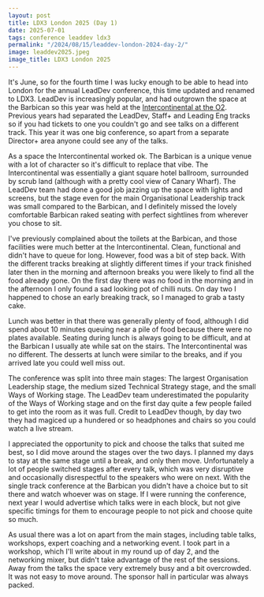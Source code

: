 ```yaml
---
layout: post
title: LDX3 London 2025 (Day 1)
date: 2025-07-01
tags: conference leaddev ldx3
permalink: "/2024/08/15/leaddev-london-2024-day-2/"
image: leaddev2025.jpeg
image_title: LDX3 London 2025
---
```

It's June, so for the fourth time I was lucky enough to be able to head into London for the annual LeadDev
conference, this time updated and renamed to LDX3. LeadDev is increasingly popular, and had outgrown the
space at the Barbican so this year was held at the [Intercontinental at the O2](https://iclondon-theo2.com/).
Previous years had separated the LeadDev, Staff+ and Leading Eng tracks so if you had tickets to one
you couldn't go and see talks on a different track. This year it was one big conference, so apart from a
separate Director+ area anyone could see any of the talks.

As a space the Intercontinental worked ok. The Barbican is a unique venue with a lot of character so it's
difficult to replace that vibe. The Intercontinental was essentially a giant square hotel ballroom, surrounded
by scrub land (although with a pretty cool view of Canary Wharf). The LeadDev team had done a good job jazzing
up the space with lights and screens, but the stage even for the main Organisational Leadership track was small
compared to the Barbican, and I definitely missed the lovely comfortable Barbican raked seating with perfect
sightlines from wherever you chose to sit.

I've previously complained about the toilets at the Barbican, and those facilities were much better at the
Intercontinental. Clean, functional and didn't have to queue for long. However, food was a bit of step back.
With the different tracks breaking at slightly different times if your track finished later then in the morning
and afternoon breaks you were likely to find all the food already gone. On the first day there was no food in the
morning and in the afternoon I only found a sad looking pot of chilli nuts. On day two I happened to chose an early
breaking track, so I managed to grab a tasty cake.

Lunch was better in that there was generally plenty of food, although I did spend about 10 minutes queuing near a
pile of food because there were no plates available. Seating during lunch is always going to be difficult, and at
the Barbican I usually ate while sat on the stairs. The Intercontinental was no different. The desserts at lunch
were similar to the breaks, and if you arrived late you could well miss out.

The conference was split into three main stages: The largest Organisation Leadership stage, the medium sized
Technical Strategy stage, and the small Ways of Working stage. The LeadDev team underestimated the popularity of
the Ways of Working stage and on the first day quite a few people failed to get into the room as it was full.
Credit to LeadDev though, by day two they had magiced up a hundered or so headphones and chairs so you could watch
a live stream.

I appreciated the opportunity to pick and choose the talks that suited me best, so I did move around the stages over
the two days. I planned my days to stay at the same stage until a break, and only then move. Unfortunately a lot of
people switched stages after every talk, which was very disruptive and occasionally disrespectful to the speakers who
were on next. With the single track conference at the Barbican you didn't have a choice but to sit there and watch
whoever was on stage. If I were running the conference, next year I would advertise which talks were in each block,
but not give specific timings for them to encourage people to not pick and choose quite so much.

As usual there was a lot on apart from the main stages, including table talks, workshops, expert coaching and a networking
event. I took part in a workshop, which I'll write about in my round up of day 2, and the networking mixer, but didn't
take advantage of the rest of the sessions. Away from the talks the space very extremely busy and a bit overcrowded. It
was not easy to move around. The sponsor hall in particular was always packed.
